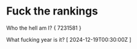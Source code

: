 # Fuck the rankings

Who the hell am I?
{ 7231581 }

What fucking year is it?
[ 2024-12-19T00:30:00Z ]
